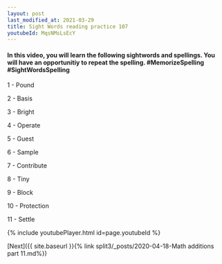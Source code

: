 ```yaml
---
layout: post
last_modified_at: 2021-03-29
title: Sight Words reading practice 107
youtubeId: MqsNMsLsEcY
---
```

 
 
<h4> In this video, you will learn the following sightwords and spellings. You will have an opportunitiy to repeat the spelling. #MemorizeSpelling #SightWordsSpelling</h4>
1 - Pound

2 - Basis

3 - Bright

4 - Operate

5 - Guest

6 - Sample

7 - Contribute

8 - Tiny

9 - Block

10 - Protection

11 - Settle



 
{% include youtubePlayer.html id=page.youtubeId %}
 
 

[Next]({{ site.baseurl }}{% link  split3/_posts/2020-04-18-Math additions part 11.md%})
 
